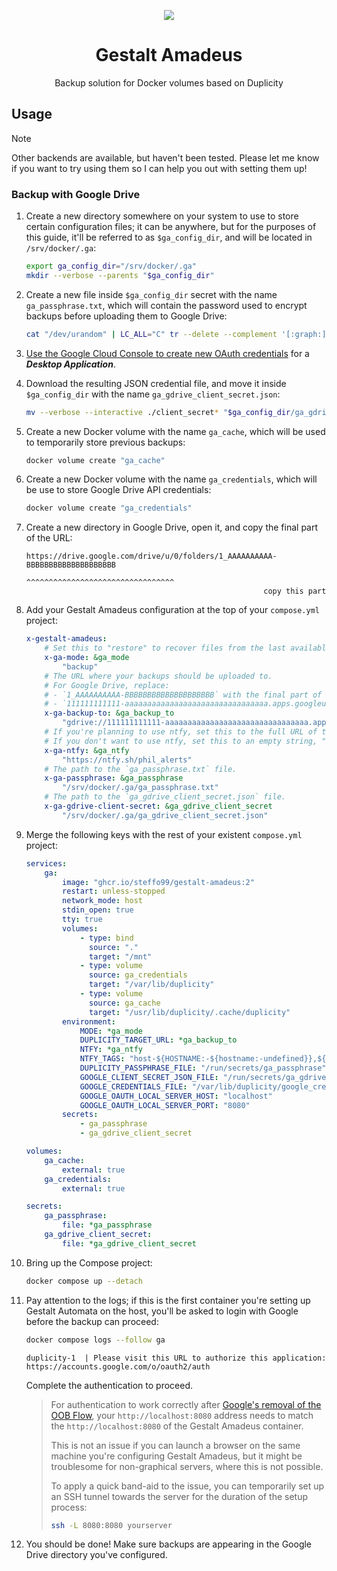 <div align="center">

![](.media/icon-128x128_round.png)

# Gestalt Amadeus

Backup solution for Docker volumes based on Duplicity

</div>

## Usage

> [!NOTE]
>
> Other backends are available, but haven't been tested. Please let me know if you want to try using them so I can help you out with setting them up!

### Backup with Google Drive

1. Create a new directory somewhere on your system to use to store certain configuration files; it can be anywhere, but for the purposes of this guide, it'll be referred to as `$ga_config_dir`, and will be located in `/srv/docker/.ga`:

    ```bash
    export ga_config_dir="/srv/docker/.ga"
    mkdir --verbose --parents "$ga_config_dir"
    ```

1. Create a new file inside `$ga_config_dir` secret with the name `ga_passphrase.txt`, which will contain the password used to encrypt backups before uploading them to Google Drive:

    ```bash
    cat "/dev/urandom" | LC_ALL="C" tr --delete --complement '[:graph:]' | head --bytes 32 > "$ga_config_dir/ga_passphrase.txt"
    ```

1. [Use the Google Cloud Console to create new OAuth credentials](https://console.cloud.google.com/apis/credentials) for a ***Desktop Application***.

1. Download the resulting JSON credential file, and move it inside `$ga_config_dir` with the name `ga_gdrive_client_secret.json`:

    ```bash
    mv --verbose --interactive ./client_secret* "$ga_config_dir/ga_gdrive_client_secret.json"

1. Create a new Docker volume with the name `ga_cache`, which will be used to temporarily store previous backups:

    ```bash
    docker volume create "ga_cache"
    ```

1. Create a new Docker volume with the name `ga_credentials`, which will be use to store Google Drive API credentials:

    ```bash
    docker volume create "ga_credentials"
    ```

1. Create a new directory in Google Drive, open it, and copy the final part of the URL:

    ```text
    https://drive.google.com/drive/u/0/folders/1_AAAAAAAAAA-BBBBBBBBBBBBBBBBBBBB
                                               ^^^^^^^^^^^^^^^^^^^^^^^^^^^^^^^^^
                                                         copy this part         
    ```

1. Add your Gestalt Amadeus configuration at the top of your `compose.yml` project:

    ```yaml
    x-gestalt-amadeus:
        # Set this to "restore" to recover files from the last available backup.
        x-ga-mode: &ga_mode
            "backup"
        # The URL where your backups should be uploaded to.
        # For Google Drive, replace:
        # - `1_AAAAAAAAAA-BBBBBBBBBBBBBBBBBBBB` with the final part of the URL you've previously copied
        # - `111111111111-aaaaaaaaaaaaaaaaaaaaaaaaaaaaaaaa.apps.googleusercontent.com` with the value of the `.installed.client_id` key of the Google client_secret file you've previously downloaded
        x-ga-backup-to: &ga_backup_to
            "gdrive://111111111111-aaaaaaaaaaaaaaaaaaaaaaaaaaaaaaaa.apps.googleusercontent.com/${COMPOSE_PROJECT_NAME}?myDriveFolderID=1_AAAAAAAAAA-BBBBBBBBBBBBBBBBBBBB"
        # If you're planning to use ntfy, set this to the full URL of the topic you'd like to receive notifications at.
        # If you don't want to use ntfy, set this to an empty string, "".
        x-ga-ntfy: &ga_ntfy
            "https://ntfy.sh/phil_alerts"
        # The path to the `ga_passphrase.txt` file.
        x-ga-passphrase: &ga_passphrase
            "/srv/docker/.ga/ga_passphrase.txt"
        # The path to the `ga_gdrive_client_secret.json` file.
        x-ga-gdrive-client-secret: &ga_gdrive_client_secret
            "/srv/docker/.ga/ga_gdrive_client_secret.json"
    ```

1. Merge the following keys with the rest of your existent `compose.yml` project:

    ```yaml
    services:
        ga:
            image: "ghcr.io/steffo99/gestalt-amadeus:2"
            restart: unless-stopped
            network_mode: host
            stdin_open: true
            tty: true
            volumes:
                - type: bind
                  source: "."
                  target: "/mnt"
                - type: volume
                  source: ga_credentials
                  target: "/var/lib/duplicity"
                - type: volume
                  source: ga_cache
                  target: "/usr/lib/duplicity/.cache/duplicity"
            environment:
                MODE: *ga_mode
                DUPLICITY_TARGET_URL: *ga_backup_to
                NTFY: *ga_ntfy
                NTFY_TAGS: "host-${HOSTNAME:-${hostname:-undefined}},${COMPOSE_PROJECT_NAME}"
                DUPLICITY_PASSPHRASE_FILE: "/run/secrets/ga_passphrase"
                GOOGLE_CLIENT_SECRET_JSON_FILE: "/run/secrets/ga_gdrive_client_secret"
                GOOGLE_CREDENTIALS_FILE: "/var/lib/duplicity/google_credentials"
                GOOGLE_OAUTH_LOCAL_SERVER_HOST: "localhost"
                GOOGLE_OAUTH_LOCAL_SERVER_PORT: "8080"
            secrets:
                - ga_passphrase
                - ga_gdrive_client_secret
    
    volumes:
        ga_cache:
            external: true
        ga_credentials:
            external: true
    
    secrets:
        ga_passphrase:
            file: *ga_passphrase
        ga_gdrive_client_secret:
            file: *ga_gdrive_client_secret
    ```

1. Bring up the Compose project:

    ```bash
    docker compose up --detach
    ```

1. Pay attention to the logs; if this is the first container you're setting up Gestalt Automata on the host, you'll be asked to login with Google before the backup can proceed:

    ```bash
    docker compose logs --follow ga
    ```

    ```log
    duplicity-1  | Please visit this URL to authorize this application: https://accounts.google.com/o/oauth2/auth
    ```

    Complete the authentication to proceed.

    > For authentication to work correctly after [Google's removal of the OOB Flow](https://developers.google.com/identity/protocols/oauth2/resources/oob-migration), your `http://localhost:8080` address needs to match the `http://localhost:8080` of the Gestalt Amadeus container.
    > 
    > This is not an issue if you can launch a browser on the same machine you're configuring Gestalt Amadeus, but it might be troublesome for non-graphical servers, where this is not possible.
    >
    > To apply a quick band-aid to the issue, you can temporarily set up an SSH tunnel towards the server for the duration of the setup process:
    >
    > ```bash
    > ssh -L 8080:8080 yourserver
    > ```

1. You should be done! Make sure backups are appearing in the Google Drive directory you've configured.
